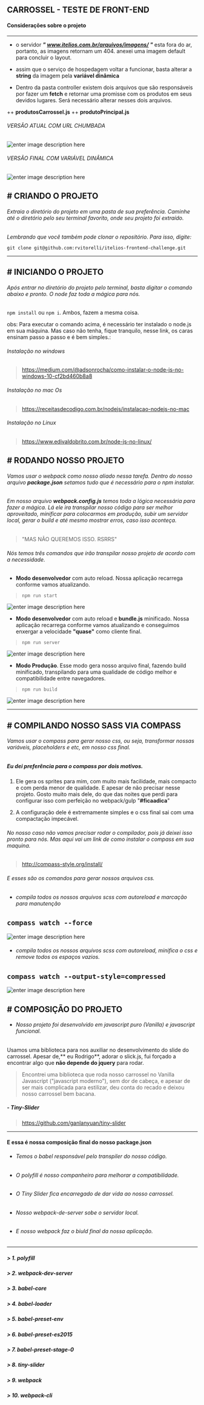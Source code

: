 ## CARROSSEL - TESTE DE FRONT-END
#### Considerações sobre o projeto

------------

- o servidor ***" www.itelios.com.br/arquivos/imagens/ "*** esta fora do ar, portanto, as imagens retornam um 404. anexei uma imagem default para concluir o layout.

- assim que o serviço de hospedagem voltar a funcionar, basta alterar a **string** da imagem pela **variável dinâmica**

- Dentro da pasta controller existem dois arquivos que são responsáveis por fazer um **fetch** e retornar uma promisse com os produtos em seus devidos lugares. Será necessário alterar nesses dois arquivos.

++ **produtosCarrossel.js**
++ **produtoPrincipal.js**



###### *VERSÃO ATUAL COM URL CHUMBADA*
![enter image description here](https://lh3.googleusercontent.com/_Xey6_QjUQK8agqjkfG6y0YlFEFrhP1CjQD_CiPgtRqjlupOBbKOzycxARwrZWgoFl2wHdQwDqe3=s3000)

###### *VERSÃO FINAL COM VARIÁVEL DINÂMICA*
![enter image description here](https://lh3.googleusercontent.com/Scu9OUa2KGyZ7PaLYMvPslWiD_wLOiWs6azsGuhUKlFaM287m6XH6ty0AycyX1rKJ-c7RyO0Gpyc=s3000)

## # CRIANDO O PROJETO
###### Extraia o diretório do projeto em uma pasta de sua preferência. Caminhe até o diretório pelo seu terminal favorito, onde seu projeto foi extraído.
*Lembrando que você também pode clonar o repositório. Para isso, digite:*

`git clone git@github.com:rvitorelli/itelios-frontend-challenge.git`


------------


## # INICIANDO O PROJETO
###### Após entrar no diretório do projeto pelo terminal, basta digitar o comando abaixo e pronto. O node faz toda a mágica para nós.

`npm install` ou `npm i`. Ambos, fazem a mesma coisa.

obs: Para executar o comando acima, é necessário ter instalado o node.js em sua máquina. Mas caso não tenha, fique tranquilo, nesse link, os caras ensinam passo a passo e é bem simples.:

###### Instalação no windows

> https://medium.com/@adsonrocha/como-instalar-o-node-js-no-windows-10-cf2bd460b8a8

###### Instalação no mac Os

> https://receitasdecodigo.com.br/nodejs/instalacao-nodejs-no-mac

###### Instalação no Linux

> https://www.edivaldobrito.com.br/node-js-no-linux/

## # RODANDO NOSSO PROJETO
###### Vamos usar o webpack como nosso aliado nessa tarefa. Dentro do nosso arquivo **package.json** setamos tudo que é necessário para o npm instalar.

###### Em nosso arquivo **webpack.config.js** temos toda a lógica necessária para fazer a mágica. Lá ele ira transpilar nosso código para ser melhor aproveitado, minificar para colocarmos em produção, subir um servidor local, gerar o build e até mesmo mostrar erros, caso isso aconteça.
> "MAS NÃO QUEREMOS ISSO. RSRRS"

###### Nós temos três comandos que irão transpilar nosso projeto de acordo com a necessidade.
- **Modo desenvolvedor** com auto reload. Nossa aplicação recarrega conforme vamos atualizando.
> `npm run start`

![enter image description here](https://lh3.googleusercontent.com/TkCIPeTjqLKkQ8xsIXzb_SmkGqwdTvinrdoqp2YSIpr3aiDnmCpY6shtjcr2gzE2a2ThCpfA4P6i=s3000)

- **Modo desenvolvedor** com auto reload e **bundle.js** minificado. Nossa aplicação recarrega conforme vamos atualizando e conseguimos enxergar a velocidade **"quase"** como cliente final.
> `npm run server`

![enter image description here](https://lh3.googleusercontent.com/qvwDnzqpFvoS_tQSaUzSCcDnJ1N3C3ieNRWGCj9pI_QZRHWqhs-6WrS0SK-Uc1wAI5nSduqseJRe=s3000)

- **Modo Produção**. Esse modo gera nosso arquivo final, fazendo build minificado, transpilando para uma qualidade de código melhor e compatibilidade entre navegadores.
> `npm run build`

![enter image description here](https://lh3.googleusercontent.com/dBEAXRGETonKJmPegBjTpUgw6a94vaiTdHrzIJZVAmu7GdD0TxsOP6O4pb6Ojx2-_v8zlpSlEk_P=s3000)


------------

## # COMPILANDO NOSSO SASS VIA COMPASS
###### Vamos usar o compass para gerar nosso css, ou seja, transformar nossas variáveis, placeholders e etc, em nosso css final.

##### *Eu dei preferência para o compass por dois motivos.*
1.  Ele gera os sprites para mim, com muito mais facilidade, mais compacto e com perda menor de qualidade. E apesar de não precisar nesse projeto. Gosto muito mais dele, do que das noites que perdi para configurar isso com perfeição no webpack/gulp "**#ficaadica**"

3.  A configuração dele é extremamente simples e o css final sai com uma compactação impecável.

###### No nosso caso não vamos precisar rodar o compilador, pois já deixei isso pronto para nós. Mas aqui vai um link de como instalar o compass em sua maquina.
> http://compass-style.org/install/

###### E esses são os comandos para gerar nossos arquivos css.

- ######  compila todos os nossos arquivos scss com autoreload e marcação para manutenção 
`compass watch --force`
------------

![enter image description here](https://lh3.googleusercontent.com/ynNE2FjLGW7_4Z9moME51qbTBNub2PaaAk_K4TFytssH5vJOg1OqShxjzZLdiIeuh4jXJ1Mx0QJY=s3000)

- ######  compila todos os nossos arquivos scss com autoreload, minifica o css e remove todos os espaços vazios.
`compass watch --output-style=compressed`
------------
![enter image description here](https://lh3.googleusercontent.com/JTpnebeL2LJPWEKHuM9Zu02qwN4MGEZ8auoj7NPM434NYl7aDe9MRhTCcJyvRu_WzTiItLEL_DeM=s3000)


## # COMPOSIÇÃO DO PROJETO

- ###### Nosso projeto foi desenvolvido em javascript puro (Vanilla) e javascript funcional.
Usamos uma biblioteca para nos auxiliar no desenvolvimento do slide do carrossel. Apesar de,** eu Rodrigo**, adorar o slick.js, fui forçado a encontrar algo que **não depende do jquery** para rodar.

> Encontrei uma biblioteca que  roda nosso carrossel no Vanilla Javascript ("javascript moderno"), sem dor de cabeça, e apesar de ser mais complicada para estilizar, deu conta do recado e deixou nosso carrossel bem bacana.

##### - Tiny-Slider
> https://github.com/ganlanyuan/tiny-slider


------------


#### E essa é nossa composição final do nosso package.json
- ###### Temos o babel responsável pelo transpiler do nosso código.
- ###### O polyfill é nosso companheiro para melhorar a compatibilidade.
- ###### O Tiny Slider fica encarregado de dar vida ao nosso carrossel.
- ###### Nosso webpack-de-server sobe o servidor local.
- ###### E nosso webpack faz o biuld final da nossa aplicação.

------------



##### > 1. polyfill
##### > 2. webpack-dev-server
##### > 3. babel-core
##### > 4. babel-loader
##### > 5. babel-preset-env
##### > 6. babel-preset-es2015
##### > 7. babel-preset-stage-0
##### > 8. tiny-slider
##### > 9. webpack
##### > 10. webpack-cli